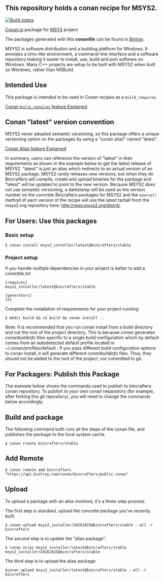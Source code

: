 ## This repository holds a conan recipe for MSYS2.

[![Build status](https://ci.appveyor.com/api/projects/status/m57753vg4rbyy53h/branch/stable/20161025?svg=true)](https://ci.appveyor.com/project/BinCrafters/conan-msys2-installer/branch/stable/20161025)

[Conan.io](https://conan.io) package for [MSYS](http://www.msys2.org) project

The packages generated with this **conanfile** can be found in [Bintray](https://bintray.com/bincrafters/public-conan/msys2_installer%3Abincrafters).

MSYS2 is software distribution and a building platform for Windows. It provides a Unix-like environment, a command-line interface and a software repository making it easier to install, use, build and port software on Windows.  Many C++ projects are setup to be built with MSYS2 when built on Windows, rather than MSBuild. 

## Intended Use

This package is intended to be used in Conan recipes as a `build_requires`.  

[Conan `build_requires` feature Explained](http://conanio.readthedocs.io/en/latest/reference/conanfile/attributes.html#build-requires)

## Conan "latest" version convention

MSYS2 never adopted semantic versioning, so this package offers a unique versioning option on the packages by using a "conan alias" named "latest". 

[Conan Alias feature Explained](http://conanio.readthedocs.io/en/latest/reference/commands/alias.html?highlight=conan%20alias)

In summary, users can reference the version of "latest" in their requirements as shown in the example below to get the latest release of MSYS2.  "latest" is just an alias which redirects to an actual version of an MSYS2 package. MSYS2 rarely releases new versions, but when they do Bincrafters will compile, create and upload binaries for the package and "latest" will be updated to point to the new version.  Because MSYS2 does not use semantic versioning, a datestamp will be used as the version number on the concrete Bincrafters packages for MSYS2 and the `source()` method of each version of the recipe will use the latest tarball from the msys2.org repository here:  http://repo.msys2.org/distrib. 

## For Users: Use this packages

### Basic setup

    $ conan install msys2_installer/latest@bincrafters/stable

### Project setup

If you handle multiple dependencies in your project is better to add a *conanfile.txt*

    [requires]
    msys2_installer/latest@bincrafters/stable

    [generators]
    txt

Complete the installation of requirements for your project running:

    $ mkdir build && cd build && conan install ..
	
Note: It is recommended that you run conan install from a build directory and not the root of the project directory.  This is because conan generates *conanbuildinfo* files specific to a single build configuration which by default comes from an autodetected default profile located in ~/.conan/profiles/default .  If you pass different build configuration options to conan install, it will generate different *conanbuildinfo* files.  Thus, they should not be added to the root of the project, nor committed to git. 

## For Packagers: Publish this Package

The example below shows the commands used to publish to bincrafters conan repository. To publish to your own conan respository (for example, after forking this git repository), you will need to change the commands below accordingly. 

## Build and package 

The following command both runs all the steps of the conan file, and publishes the package to the local system cache.  

    $ conan create bincrafters/stable
	
## Add Remote

	$ conan remote add bincrafters "https://api.bintray.com/conan/bincrafters/public-conan"

## Upload
	
To upload a package with an alias involved, it's a three-step process. 

The first step is standard, upload the concrete package you've recently built:

    $ conan upload msys2_installer/20161025@bincrafters/stable --all -r bincrafters

The second step is to update the "alias package": 

	$ conan alias msys2_installer/latest@bincrafters/stable msys2_installer/20161025@bincrafters/stable

The third step is to upload the alias package:

	$conan upload msys2_installer/latest@bincrafters/stable --all -r bincrafters
	

